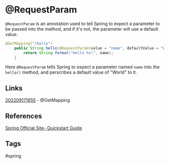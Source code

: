# @RequestParam

`@RequestParam` is an annotation used to tell Spring to expect a parameter to be passed into the method, and if it's not, the parameter will use a default value.

```java
@GetMapping("/hello")
    public String hello(@RequestParam(value = "name", defaultValue = "World") String name) {
        return String.format("Hello %s!", name);
    }
```
Here `@RequestParam` tells Spring to expect a parameter named `name` into the `hello()` method, and perscribes a default value of "World" to it.

## Links
[202209171855](../202209171855) - @GetMapping

## References
[Spring Official Site- Quickstart Guide](https://spring.io/quickstart)

## Tags
#spring
